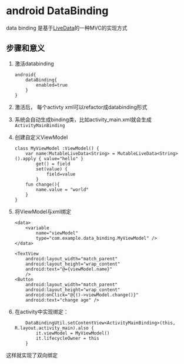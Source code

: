 # android DataBinding
data binding 是基于[LiveData](https://developer.android.google.cn/topic/libraries/architecture/livedata?hl=zh-cn)的一种MVC的实现方式  

## 步骤和意义
1. 激活databinding

    ```
    android{
        dataBinding{
            enabled=true
        }
    }
    ```

2. 激活后， 每个activty xml可以refactor成databinding形式
3. 系统会自动生成binding类，比如activity_main.xml就会生成`ActivityMainBinding`  
4. 创建自定义ViewModel
    ```
    class MyViewModel :ViewModel() {
        var name:MutableLiveData<String> = MutableLiveData<String>().apply { value="hello" }
            get() = field
            set(value) {
                field=value
            }
        fun change(){
            name.value = "world"
        }
    }
    ```
5. 将ViewModel与xml绑定  
    ```
    <data>
        <variable
            name="viewModel"
            type="com.example.data_binding.MyViewModel" />
    </data>
    ```  
    ```
    <TextView
        android:layout_width="match_parent"
        android:layout_height="wrap_content"
        android:text="@={viewModel.name}"
        />
    <Button
        android:layout_width="match_parent"
        android:layout_height="wrap_content"
        android:onClick="@{()->viewModel.change()}"
        android:text="change age" />
    ```
6. 在activity中实现绑定：  
    ```
        DataBindingUtil.setContentView<ActivityMainBinding>(this, R.layout.activity_main).also {
            it.viewModel = MyViewModel()
            it.lifecycleOwner = this
        }
    ```

这样就实现了双向绑定